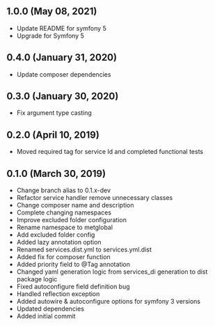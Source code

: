 ## 1.0.0 (May 08, 2021)
  - Update README for symfony 5
  - Upgrade for Symfony 5

## 0.4.0 (January 31, 2020)
  - Update composer dependencies

## 0.3.0 (January 30, 2020)
  - Fix argument type casting

## 0.2.0 (April 10, 2019)
  - Moved required tag for service Id and completed functional tests

## 0.1.0 (March 30, 2019)
  - Change branch alias to 0.1.x-dev
  - Refactor service handler remove unnecessary classes
  - Change composer name and description
  - Complete changing namespaces
  - Improve excluded folder configuration
  - Rename namespace to metglobal
  - Add excluded folder config
  - Added lazy annotation option
  - Renamed services.dist.yml to services.yml.dist
  - Added fix for composer function
  - Added priority field to @Tag annotation
  - Changed yaml generation logic from services_di generation to dist package logic
  - Fixed autoconfigure field definition bug
  - Handled reflection exception
  - Added autowire & autoconfigure options for symfony 3 versions
  - Updated dependencies
  - Added initial commit

